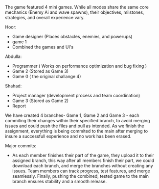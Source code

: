 The game featured 4 mini games. While all modes share the same core mechanics (Enemy Ai and wave spawns), their objectives, milstones, strategies, and overall experience vary.

Hoor:
  - Game designer (Places obstacles, enemies, and powerups)
  - game 1 
  - Combined the games and UI's

Abdulla:
  - Programmer ( Works on performance optimization and bug fixing )
  - Game 2 (Stored as Game 3)
  - Game 0 ( the original challange 4)

Shahad:
  - Project manager (development process and team coordination)
  - Game 3 (Stored as Game 2)
  - Report

We have created 4 branches-  Game 1, Game 2 and Game 3 - each commiting their changes within their specified branch, to avoid merging issues and could push the files and pull as intended. As we finish the assignment, everything is being commited to the main after merging to insure a successfull experience and no work has been erased.

Major commits:
  - As each member finishes their part of the game, they upload it to their assigned branch, this way after all members finish their part, we could download each branch, and merge the branches without creating any issues. Team members can track progress, test features, and merge seamlessly. Finally, pushing the combined, tested game to the main branch ensures stability and a smooth release.



